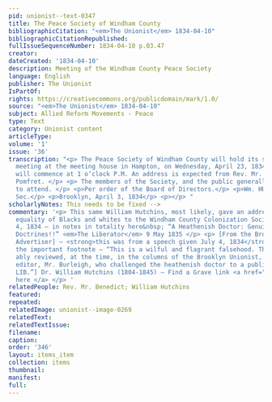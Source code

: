 ```yaml
---
pid: unionist--text-0347
title: The Peace Society of Windham County
bibliographicCitation: "<em>The Unionist</em> 1834-04-10"
bibliographicCitationRepublished: 
fullIssueSequenceNumber: 1834-04-10 p.03.47
creator: 
dateCreated: '1834-04-10'
description: Meeting of the Windham County Peace Society
language: English
publisher: The Unionist
IsPartOf: 
rights: https://creativecommons.org/publicdomain/mark/1.0/
source: "<em>The Unionist</em> 1834-04-10"
subject: Allied Reform Movements - Peace
type: Text
category: Unionist content
articleType: 
volume: '1'
issue: '36'
transcription: "<p> The Peace Society of Windham County will hold its semi-annual
  meeting at the meeting house in Hampton, on Wednesday, April 23, 1834. Public services
  will commence at 1 o’clock P.M. An address is expected from Rev. Mr. Benedict of
  Pomfret. </p> <p> The members of the Society, and the public generally are invited
  to attend. </p> <p>Per order of the Board of Directors.</p> <p>Wm. HUTCHINS, Rec.
  Sec.</p> <p>Brooklyn, April 3, 1834</p> <p></p> "
scholarlyNotes: This needs to be fixed -->
commentary: '<p> This same William Hutchins, most likely, gave an address declaiming
  equality of Blacks and whites to the Windham County Colonization Society on July
  4, 1834 – in notes in totality here&nbsp; “A Heathenish Doctor: Genuine Colonization
  Doctrines!!” <em>The Liberator</em> 9 May 1835 </p> <p> [From the Brooklyn, Ct.
  Advertiser] – <strong>this was from a speech given July 4, 1834</strong> [WLG inserts
  the important footnote – “This is a wilful and flagrant falsehood. The address was
  ably reviewed, at the time, in the columns of the Brooklyn Unionist, by its intelligent
  editor, Mr. Burleigh, who challenged the heathenish doctor to a public discussion.—ED.
  LIB.”] Dr. William Hutchins (1804-1845) – Find a Grave link <a href="https://www.findagrave.com/memorial/115911613/william-hutchins">
  here </a> </p> '
relatedPeople: Rev. Mr. Benedict; William Hutchins
featured: 
repeated: 
relatedImage: unionist--image-0269
relatedText: 
relatedTextIssue: 
filename: 
caption: 
order: '346'
layout: items_item
collection: items
thumbnail: 
manifest: 
full: 
---
```

